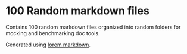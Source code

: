 # 100 Random markdown files

Contains 100 random markdown files organized into random folders for mocking and benchmarking doc tools.

Generated using [lorem markdown](https://jaspervdj.be/lorem-markdownum/).